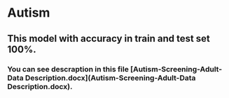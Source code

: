 # Autism
## This model with accuracy in train and test set 100%.
### You can see descraption in this file [Autism-Screening-Adult-Data Description.docx](Autism-Screening-Adult-Data Description.docx).
